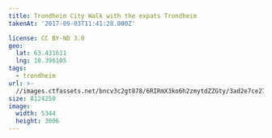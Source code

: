 ```yaml
---
title: Trondheim City Walk with the expats Trondheim
takenAt: '2017-09-03T11:41:28.000Z'

license: CC BY-ND 3.0
geo:
  lat: 63.431611
  lng: 10.396105
tags:
  - trondheim
url: >-
  //images.ctfassets.net/bncv3c2gt878/6RIRmX3ko6h2zmytdZZGty/3ad2e7ce27a93b725dd50a9df22aade2/trondheim-city-walk-with-the-expats-trondheim_36200260713_o
size: 8124250
image:
  width: 5344
  height: 3006
---
```


